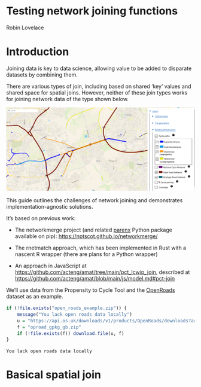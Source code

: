# Testing network joining functions
Robin Lovelace

# Introduction

Joining data is key to data science, allowing value to be added to
disparate datasets by combining them.

There are various types of join, including based on shared ‘key’ values
and shared space for spatial joins. However, neither of these join types
works for joining network data of the type shown below.

![](images/paste-1.png)

This guide outlines the challenges of network joining and demonstrates
implementation-agnostic solutions.

It’s based on previous work:

- The networkmerge project (and related
  [parenx](https://github.com/anisotropi4/parenx) Python package
  available on pip): <https://nptscot.github.io/networkmerge/>

- The rnetmatch approach, which has been implemented in Rust with a
  nascent R wrapper (there are plans for a Python wrapper)

- An approach in JavaScript at
  <https://github.com/acteng/amat/tree/main/pct_lcwip_join>, described
  at <https://github.com/acteng/amat/blob/main/js/model.md#pct-join>

We’ll use data from the Propensity to Cycle Tool and the
[OpenRoads](https://osdatahub.os.uk/downloads/open/OpenRoads) dataset as
an example.

``` r
if (!file.exists("open_roads_example.zip")) {
    message("You lack open roads data locally")
    u = "https://api.os.uk/downloads/v1/products/OpenRoads/downloads?area=GB&format=GeoPackage&redirect"
    f = "oproad_gpkg_gb.zip"
    if (!file.exists(f)) download.file(u, f)
}
```

    You lack open roads data locally

# Basical spatial join
